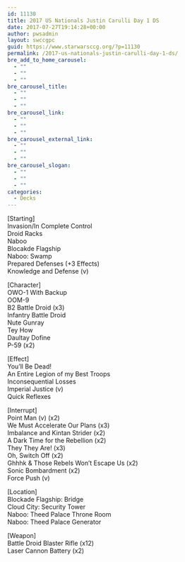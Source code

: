 ```yaml
---
id: 11130
title: 2017 US Nationals Justin Carulli Day 1 DS
date: 2017-07-27T19:14:28+00:00
author: pwsadmin
layout: swccgpc
guid: https://www.starwarsccg.org/?p=11130
permalink: /2017-us-nationals-justin-carulli-day-1-ds/
bre_add_to_home_carousel:
  - ""
  - ""
  - ""
bre_carousel_title:
  - ""
  - ""
  - ""
bre_carousel_link:
  - ""
  - ""
  - ""
bre_carousel_external_link:
  - ""
  - ""
  - ""
bre_carousel_slogan:
  - ""
  - ""
  - ""
categories:
  - Decks
---
```

[Starting]  
Invasion/In Complete Control  
Droid Racks  
Naboo  
Blocakde Flagship  
Naboo: Swamp  
Prepared Defenses (+3 Effects)  
Knowledge and Defense (v)

[Character]  
OWO-1 With Backup  
OOM-9  
B2 Battle Droid (x3)  
Infantry Battle Droid  
Nute Gunray  
Tey How  
Daultay Dofine  
P-59 (x2)

[Effect]  
You&#8217;ll Be Dead!  
An Entire Legion of my Best Troops  
Inconsequential Losses  
Imperial Justice (v)  
Quick Reflexes

[Interrupt]  
Point Man (v) (x2)  
We Must Accelerate Our Plans (x3)  
Imbalance and Kintan Strider (x2)  
A Dark Time for the Rebellion (x2)  
They They Are! (x3)  
Oh, Switch Off (x2)  
Ghhhk & Those Rebels Won&#8217;t Escape Us (x2)  
Sonic Bombardment (x2)  
Force Push (v)

[Location]  
Blockade Flagship: Bridge  
Cloud City: Security Tower  
Naboo: Theed Palace Throne Room  
Naboo: Theed Palace Generator

[Weapon]  
Battle Droid Blaster Rifle (x12)  
Laser Cannon Battery (x2)